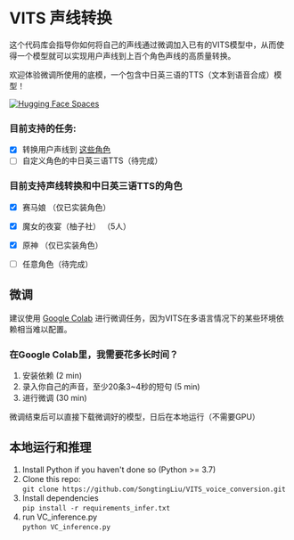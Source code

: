 # VITS 声线转换
这个代码库会指导你如何将自己的声线通过微调加入已有的VITS模型中，从而使得一个模型就可以实现用户声线到上百个角色声线的高质量转换。  

欢迎体验微调所使用的底模，一个包含中日英三语的TTS（文本到语音合成）模型！ 

[![Hugging Face Spaces](https://img.shields.io/badge/%F0%9F%A4%97%20Hugging%20Face-Spaces-blue)](https://huggingface.co/spaces/Plachta/VITS-Umamusume-voice-synthesizer)

### 目前支持的任务:
- [x] 转换用户声线到 [这些角色](https://github.com/SongtingLiu/VITS_voice_conversion/blob/main/configs/finetune_speaker.json)
- [ ] 自定义角色的中日英三语TTS（待完成）

### 目前支持声线转换和中日英三语TTS的角色
- [x] 赛马娘 （仅已实装角色）
- [x] 魔女的夜宴（柚子社） （5人）
- [x] 原神 （仅已实装角色）
- [ ] 任意角色（待完成）




## 微调
建议使用 [Google Colab](https://colab.research.google.com/drive/1omMhfYKrAAQ7a6zOCsyqpla-wU-QyfZn?usp=sharing)
进行微调任务，因为VITS在多语言情况下的某些环境依赖相当难以配置。
### 在Google Colab里，我需要花多长时间？
1. 安装依赖 (2 min)
2. 录入你自己的声音，至少20条3~4秒的短句 (5 min)
3. 进行微调 (30 min)  

微调结束后可以直接下载微调好的模型，日后在本地运行（不需要GPU）

## 本地运行和推理

1. Install Python if you haven't done so (Python >= 3.7)
2. Clone this repo:  
`git clone https://github.com/SongtingLiu/VITS_voice_conversion.git`
3. Install dependencies  
`pip install -r requirements_infer.txt`
4. run VC_inference.py  
`python VC_inference.py`
